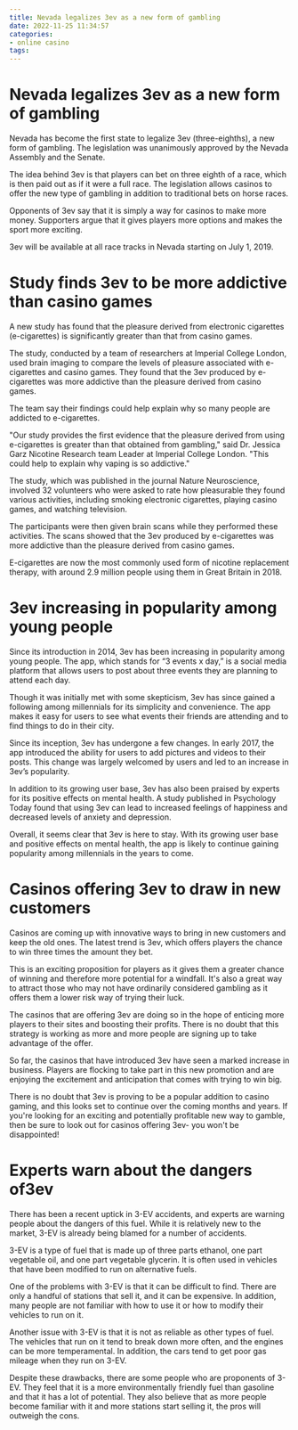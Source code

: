 ```yaml
---
title: Nevada legalizes 3ev as a new form of gambling 
date: 2022-11-25 11:34:57
categories:
- online casino
tags:
---
```



#  Nevada legalizes 3ev as a new form of gambling 

Nevada has become the first state to legalize 3ev (three-eighths), a new form of gambling. The legislation was unanimously approved by the Nevada Assembly and the Senate.

The idea behind 3ev is that players can bet on three eighth of a race, which is then paid out as if it were a full race. The legislation allows casinos to offer the new type of gambling in addition to traditional bets on horse races.

Opponents of 3ev say that it is simply a way for casinos to make more money. Supporters argue that it gives players more options and makes the sport more exciting.

3ev will be available at all race tracks in Nevada starting on July 1, 2019.

#  Study finds 3ev to be more addictive than casino games 

A new study has found that the pleasure derived from electronic cigarettes (e-cigarettes) is significantly greater than that from casino games.

The study, conducted by a team of researchers at Imperial College London, used brain imaging to compare the levels of pleasure associated with e-cigarettes and casino games. They found that the 3ev produced by e-cigarettes was more addictive than the pleasure derived from casino games.

The team say their findings could help explain why so many people are addicted to e-cigarettes.

"Our study provides the first evidence that the pleasure derived from using e-cigarettes is greater than that obtained from gambling," said Dr. Jessica Garz Nicotine Research team Leader at Imperial College London. "This could help to explain why vaping is so addictive."

The study, which was published in the journal Nature Neuroscience, involved 32 volunteers who were asked to rate how pleasurable they found various activities, including smoking electronic cigarettes, playing casino games, and watching television.

The participants were then given brain scans while they performed these activities. The scans showed that the 3ev produced by e-cigarettes was more addictive than the pleasure derived from casino games.

E-cigarettes are now the most commonly used form of nicotine replacement therapy, with around 2.9 million people using them in Great Britain in 2018.

#  3ev increasing in popularity among young people 

Since its introduction in 2014, 3ev has been increasing in popularity among young people. The app, which stands for “3 events x day,” is a social media platform that allows users to post about three events they are planning to attend each day.

Though it was initially met with some skepticism, 3ev has since gained a following among millennials for its simplicity and convenience. The app makes it easy for users to see what events their friends are attending and to find things to do in their city.

Since its inception, 3ev has undergone a few changes. In early 2017, the app introduced the ability for users to add pictures and videos to their posts. This change was largely welcomed by users and led to an increase in 3ev’s popularity.

In addition to its growing user base, 3ev has also been praised by experts for its positive effects on mental health. A study published in Psychology Today found that using 3ev can lead to increased feelings of happiness and decreased levels of anxiety and depression.

Overall, it seems clear that 3ev is here to stay. With its growing user base and positive effects on mental health, the app is likely to continue gaining popularity among millennials in the years to come.

#  Casinos offering 3ev to draw in new customers 

Casinos are coming up with innovative ways to bring in new customers and keep the old ones. The latest trend is 3ev, which offers players the chance to win three times the amount they bet.

This is an exciting proposition for players as it gives them a greater chance of winning and therefore more potential for a windfall. It's also a great way to attract those who may not have ordinarily considered gambling as it offers them a lower risk way of trying their luck.

The casinos that are offering 3ev are doing so in the hope of enticing more players to their sites and boosting their profits. There is no doubt that this strategy is working as more and more people are signing up to take advantage of the offer.

So far, the casinos that have introduced 3ev have seen a marked increase in business. Players are flocking to take part in this new promotion and are enjoying the excitement and anticipation that comes with trying to win big.

There is no doubt that 3ev is proving to be a popular addition to casino gaming, and this looks set to continue over the coming months and years. If you're looking for an exciting and potentially profitable new way to gamble, then be sure to look out for casinos offering 3ev- you won't be disappointed!

#  Experts warn about the dangers of3ev

There has been a recent uptick in 3-EV accidents, and experts are warning people about the dangers of this fuel. While it is relatively new to the market, 3-EV is already being blamed for a number of accidents.

3-EV is a type of fuel that is made up of three parts ethanol, one part vegetable oil, and one part vegetable glycerin. It is often used in vehicles that have been modified to run on alternative fuels.

One of the problems with 3-EV is that it can be difficult to find. There are only a handful of stations that sell it, and it can be expensive. In addition, many people are not familiar with how to use it or how to modify their vehicles to run on it.

Another issue with 3-EV is that it is not as reliable as other types of fuel. The vehicles that run on it tend to break down more often, and the engines can be more temperamental. In addition, the cars tend to get poor gas mileage when they run on 3-EV.

Despite these drawbacks, there are some people who are proponents of 3-EV. They feel that it is a more environmentally friendly fuel than gasoline and that it has a lot of potential. They also believe that as more people become familiar with it and more stations start selling it, the pros will outweigh the cons.